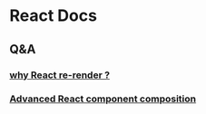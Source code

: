 
# React Docs

## Q&A

### [why React re-render ?]("https://www.joshwcomeau.com/react/why-react-re-renders/")

### [Advanced React component composition]("https://frontendmastery.com/posts/advanced-react-component-composition-guide/")
